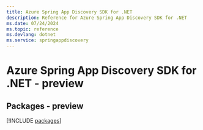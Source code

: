 ```yaml
---
title: Azure Spring App Discovery SDK for .NET
description: Reference for Azure Spring App Discovery SDK for .NET
ms.date: 07/24/2024
ms.topic: reference
ms.devlang: dotnet
ms.service: springappdiscovery
---
```

# Azure Spring App Discovery SDK for .NET - preview
## Packages - preview
[!INCLUDE [packages](spring-app-discovery-index.md)]